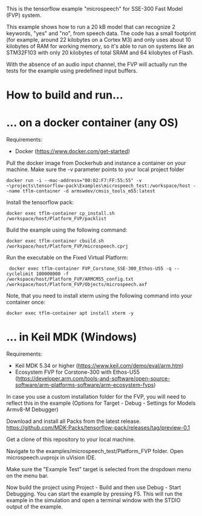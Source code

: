 This is the tensorflow example "microspeech" for SSE-300 Fast Model (FVP) system.

This example shows how to run a 20 kB model that can recognize 2 keywords, "yes" and "no", from speech data. The code has a small footprint (for example, around 22 kilobytes on a Cortex M3) and only uses about 10 kilobytes of RAM for working memory, so it's able to run on systems like an STM32F103 with only 20 kilobytes of total SRAM and 64 kilobytes of Flash.

With the absence of an audio input channel, the FVP will actually run the tests for the example using predefined input buffers.

# How to build and run...

# ... on a docker container (any OS)

Requirements:
- Docker (https://www.docker.com/get-started)

Pull the docker image from Dockerhub and instance a container on your machine. Make sure the -v parameter points to your local project folder 
```
docker run -i --mac-address="00:02:F7:FF:55:55" -v ~\projects\tensorflow-pack\Examples\microspeech_test:/workspace/host --name tflm-container -d armswdev/cmsis_tools_m55:latest
```

Install the tensorflow pack:

```
docker exec tflm-container cp_install.sh /workspace/host/Platform_FVP/packlist
```

Build the example using the following command:
```
docker exec tflm-container cbuild.sh /workspace/host/Platform_FVP/microspeech.cprj
```

Run the executable on the Fixed Virtual Platform:
```
 docker exec tflm-container FVP_Corstone_SSE-300_Ethos-U55 -q --cyclelimit 100000000 -f /workspace/host/Platform_FVP/ARMCM55_config.txt /workspace/host/Platform_FVP/Objects/microspeech.axf
```

Note, that you need to install xterm using the following command into your container once:
```
docker exec tflm-container apt install xterm -y
```
# ... in Keil MDK (Windows)

Requirements:
- Keil MDK 5.34 or higher (https://www.keil.com/demo/eval/arm.htm)
- Ecosystem FVP for Corstone-300 with Ethos-U55 (https://developer.arm.com/tools-and-software/open-source-software/arm-platforms-software/arm-ecosystem-fvps)

In case you use a custom installation folder for the FVP, you will need to reflect this in the example (Options for Target - Debug - Settings for Models Armv8-M Debugger)

Download and install all Packs from the latest release.
https://github.com/MDK-Packs/tensorflow-pack/releases/tag/preview-0.1

Get a clone of this repository to your local machine.

Navigate to the examples/microspeech_test/Platform_FVP folder.
Open microspeech.uvprojx in uVision IDE.

Make sure the "Example Test" target is selected from the dropdown menu on the menu bar.

Now build the project using Project - Build and then use Debug - Start Debugging. You can start the example by pressing F5. This will run the example in the simulation and open a terminal window with the STDIO output of the example.






